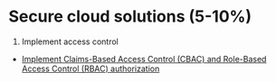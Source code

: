 # Secure cloud solutions (5-10%)

1. Implement access control

  * [Implement Claims-Based Access Control (CBAC) and Role-Based Access Control (RBAC) authorization](https://github.com/jgoergen/Azure202Prep/blob/master/SecureCloudSolutions/ImplementAccessControl.md)
